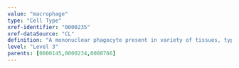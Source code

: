 ```yaml
---
value: "macrophage"
type: "Cell Type"
xref-identifier: "0000235"
xref-dataSource: "CL"
definition: "A mononuclear phagocyte present in variety of tissues, typically differentiated from monocytes, capable of phagocytosing a variety of extracellular particulate material, including immune complexes, microorganisms, and dead cells.|Morphology: Diameter 30_M-80 _M, abundant cytoplasm, low N/C ratio, eccentric nucleus. Irregular shape with pseudopods, highly adhesive. Contain vacuoles and phagosomes, may contain azurophilic granules; markers: Mouse & Human: CD68, in most cases CD11b. Mouse: in most cases F4/80+; role or process: immune, antigen presentation, & tissue remodelling; lineage: hematopoietic, myeloid."
level: "Level 3"
parents: [0000145,0000234,0000766]
---
```

